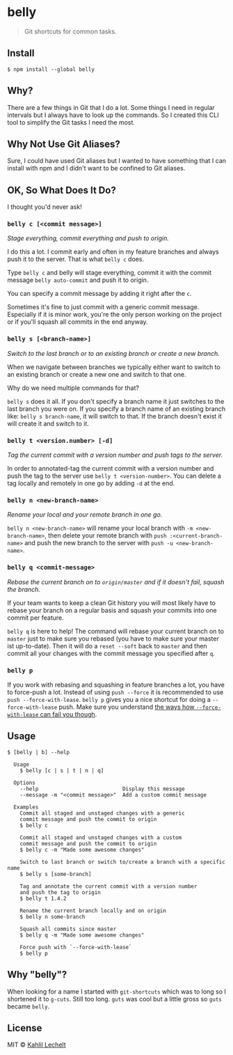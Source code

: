 # belly

> Git shortcuts for common tasks.

## Install

```
$ npm install --global belly
```

## Why?

There are a few things in Git that I do a lot. Some things I need in regular intervals but I always have to look up the commands. So I created this CLI tool to simplify the Git tasks I need the most.

## Why Not Use Git Aliases?

Sure, I could have used Git aliases but I wanted to have something that I can install with npm and I didn't want to be confined to Git aliases.

## OK, So What Does It Do?

I thought you'd never ask!

### `belly c [<commit message>]`

_Stage everything, commit everything and push to origin._

I do this a lot. I commit early and often in my feature branches and
always push it to the server. That is what `belly c` does.

Type `belly c` and belly will stage everything, commit it with the
commit message `belly auto-commit` and push it to origin.

You can specify a commit message by adding it right after the `c`.

Sometimes it's fine to just commit with a generic commit message.
Especially if it is minor work, you're the only person working on
the project or if you'll squash all commits in the end anyway.

### `belly s [<branch-name>]`

_Switch to the last branch or to an existing branch or create a new branch._

When we navigate between branches we typically either want to switch to an existing branch or
create a new one and switch to that one.

Why do we need multiple commands for that?

`belly s` does it all. If you don't specify a branch name it just switches to the last branch
you were on. If you specify a branch name of an existing branch like: `belly s branch-name`, it will switch to that. If the branch doesn't exist it will create it and switch to it.

### `belly t <version.number> [-d]`

_Tag the current commit with a version number and push tags to the server._

In order to annotated-tag the current commit with a version number and push the tag to the server use `belly t <version-number>`.
You can delete a tag locally and remotely in one go by adding `-d` at the end.

### `belly n <new-branch-name>`

_Rename your local and your remote branch in one go._

`belly n <new-branch-name>` will rename your local branch with `-m <new-branch-name>`, then delete your remote branch with `push :<current-branch-name>` and push the new branch to the server with `push -u <new-branch-name>`.

### `belly q <commit-message>`

_Rebase the current branch on to `origin/master` and if it doesn't fail, squash the branch._

If your team wants to keep a clean Git history you will most likely have to rebase your branch on a regular basis and squash your commits into one commit per feature.

`belly q` is here to help! The command will rebase your current branch on to `master` just to make sure you rebased (you have to make sure your master ist up-to-date). Then it will do a `reset --soft` back to `master` and then commit all your changes with the commit message you specified after `q`.

### `belly p`

If you work with rebasing and squashing in feature branches a lot, you have to force-push a lot. Instead of using `push --force` it is recommended to use `push --force-with-lease`. `belly p` gives you a nice shortcut for doing a `--force-with-lease` push. Make sure you understand [the ways how `--force-with-lease` can fail you though](https://developer.atlassian.com/blog/2015/04/force-with-lease/).

## Usage

```
$ [belly | b] --help

  Usage
    $ belly [c | s | t | n | q]

  Options
    --help                           Display this message
    --message -m "<commit message>"  Add a custom commit message

  Examples
    Commit all staged and unstaged changes with a generic
    commit message and push the commit to origin
    $ belly c

    Commit all staged and unstaged changes with a custom
    commit message and push the commit to origin
    $ belly c -m "Made some awesome changes"

    Switch to last branch or switch to/create a branch with a specific name
    $ belly s [some-branch]

    Tag and annotate the current commit with a version number
    and push the tag to origin
    $ belly t 1.4.2

    Rename the current branch locally and on origin
    $ belly n some-branch

    Squash all commits since master
    $ belly q -m "Made some awesome changes"

    Force push with `--force-with-lease`
    $ belly p

```

## Why "belly"?
When looking for a name I started with `git-shortcuts` which was to long
so I shortened it to `g-cuts`. Still too long. `guts` was cool but a little
gross so `guts` became `belly`.

## License

MIT © [Kahlil Lechelt](https://github.com/kahlil)
